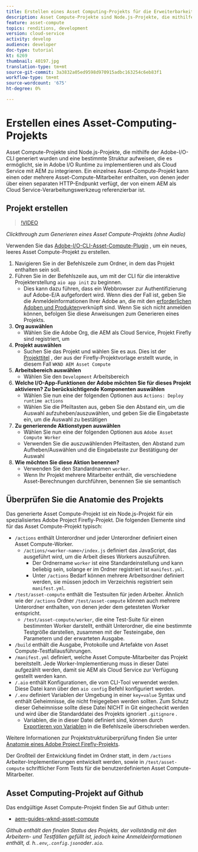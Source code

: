 ```yaml
---
title: Erstellen eines Asset Computing-Projekts für die Erweiterbarkeit von Asset Compute
description: Asset Compute-Projekte sind Node.js-Projekte, die mithilfe der Adobe-I/O-CLI generiert wurden und eine bestimmte Struktur aufweisen, die es ermöglicht, sie in Adobe I/O Runtime zu implementieren und als Cloud Service mit AEM zu integrieren.
feature: asset-compute
topics: renditions, development
version: cloud-service
activity: develop
audience: developer
doc-type: tutorial
kt: 6269
thumbnail: 40197.jpg
translation-type: tm+mt
source-git-commit: 3a3832a05ed9598d970915adbc163254c6eb83f1
workflow-type: tm+mt
source-wordcount: '675'
ht-degree: 0%

---
```



# Erstellen eines Asset-Computing-Projekts

Asset Compute-Projekte sind Node.js-Projekte, die mithilfe der Adobe-I/O-CLI generiert wurden und eine bestimmte Struktur aufweisen, die es ermöglicht, sie in Adobe I/O Runtime zu implementieren und als Cloud Service mit AEM zu integrieren. Ein einzelnes Asset-Compute-Projekt kann einen oder mehrere Asset-Compute-Mitarbeiter enthalten, von denen jeder über einen separaten HTTP-Endpunkt verfügt, der von einem AEM als Cloud Service-Verarbeitungswerkzeug referenzierbar ist.

## Projekt erstellen

>[!VIDEO](https://video.tv.adobe.com/v/40197/?quality=12&learn=on)

_Clickthrough zum Generieren eines Asset Compute-Projekts (ohne Audio)_


Verwenden Sie das [Adobe-I/O-CLI-Asset-Compute-Plugin](../set-up/development-environment.md#aio-cli) , um ein neues, leeres Asset Compute-Projekt zu erstellen.

1. Navigieren Sie in der Befehlszeile zum Ordner, in dem das Projekt enthalten sein soll.
1. Führen Sie in der Befehlszeile aus, um mit der CLI für die interaktive Projekterstellung `aio app init` zu beginnen.
   + Dies kann dazu führen, dass ein Webbrowser zur Authentifizierung auf Adobe-E/A aufgefordert wird. Wenn dies der Fall ist, geben Sie die Anmeldeinformationen Ihrer Adobe an, die mit den [erforderlichen Adoben und Produkten](../set-up/accounts-and-services.md)verknüpft sind. Wenn Sie sich nicht anmelden können, befolgen Sie diese Anweisungen zum Generieren eines Projekts.
1. __Org auswählen__
   + Wählen Sie die Adobe Org, die AEM als Cloud Service, Projekt Firefly sind registriert, um
1. __Projekt auswählen__
   + Suchen Sie das Projekt und wählen Sie es aus. Dies ist der [Projekttitel](../set-up/firefly.md) , der aus der Firefly-Projektvorlage erstellt wurde, in diesem Fall `WKND AEM Asset Compute`
1. __Arbeitsbereich auswählen__
   + Wählen Sie den `Development` Arbeitsbereich
1. __Welche I/O-App-Funktionen der Adobe möchten Sie für dieses Projekt aktivieren? Zu berücksichtigende Komponenten auswählen__
   + Wählen Sie nun eine der folgenden Optionen aus `Actions: Deploy runtime actions`
   + Wählen Sie die Pfeiltasten aus, geben Sie den Abstand ein, um die Auswahl aufzuheben/auszuwählen, und geben Sie die Eingabetaste ein, um die Auswahl zu bestätigen
1. __Zu generierende Aktionstypen auswählen__
   + Wählen Sie nun eine der folgenden Optionen aus `Adobe Asset Compute Worker`
   + Verwenden Sie die auszuwählenden Pfeiltasten, den Abstand zum Aufheben/Auswählen und die Eingabetaste zur Bestätigung der Auswahl
1. __Wie möchten Sie diese Aktion benennen?__
   + Verwenden Sie den Standardnamen `worker`.
   + Wenn Ihr Projekt mehrere Mitarbeiter enthält, die verschiedene Asset-Berechnungen durchführen, benennen Sie sie semantisch

## Überprüfen Sie die Anatomie des Projekts

Das generierte Asset Compute-Projekt ist ein Node.js-Projekt für ein spezialisiertes Adobe Project Firefly-Projekt. Die folgenden Elemente sind für das Asset Compute-Projekt typisch:

+ `/actions` enthält Unterordner und jeder Unterordner definiert einen Asset Compute-Worker.
   + `/actions/<worker-name>/index.js` definiert das JavaScript, das ausgeführt wird, um die Arbeit dieses Workers auszuführen.
      + Der Ordnername `worker` ist eine Standardeinstellung und kann beliebig sein, solange er im Ordner registriert ist `manifest.yml`.
      + Unter `/actions` Bedarf können mehrere Arbeitsordner definiert werden, sie müssen jedoch im Verzeichnis registriert sein `manifest.yml`.
+ `/test/asset-compute` enthält die Testsuiten für jeden Arbeiter. Ähnlich wie der `/actions` Ordner `/test/asset-compute` können auch mehrere Unterordner enthalten, von denen jeder dem getesteten Worker entspricht.
   + `/test/asset-compute/worker`, die eine Test-Suite für einen bestimmten Worker darstellt, enthält Unterordner, die eine bestimmte Testgröße darstellen, zusammen mit der Testeingabe, den Parametern und der erwarteten Ausgabe.
+ `/build` enthält die Ausgabe, Protokolle und Artefakte von Asset Compute-Testfallausführungen.
+ `/manifest.yml` definiert, welche Asset Compute-Mitarbeiter das Projekt bereitstellt. Jede Worker-Implementierung muss in dieser Datei aufgezählt werden, damit sie AEM als Cloud Service zur Verfügung gestellt werden kann.
+ `/.aio` enthält Konfigurationen, die vom CLI-Tool verwendet werden. Diese Datei kann über den `aio config` Befehl konfiguriert werden.
+ `/.env` definiert Variablen der Umgebung in einer `key=value` Syntax und enthält Geheimnisse, die nicht freigegeben werden sollten. Zum Schutz dieser Geheimnisse sollte diese Datei NICHT in Git eingecheckt werden und wird über die Standarddatei des Projekts ignoriert `.gitignore` .
   + Variablen, die in dieser Datei definiert sind, können durch [Exportieren von Variablen](../deploy/runtime.md) in die Befehlszeile überschrieben werden.

Weitere Informationen zur Projektstrukturüberprüfung finden Sie unter [Anatomie eines Adobe Project Firefly-Projekts](https://github.com/AdobeDocs/project-firefly/blob/master/getting_started/first_app.md#5-anatomy-of-a-project-firefly-application).

Der Großteil der Entwicklung findet im Ordner statt, in dem `/actions` Arbeiter-Implementierungen entwickelt werden, sowie in `/test/asset-compute` schriftlicher Form Tests für die benutzerdefinierten Asset Compute-Mitarbeiter.

## Asset Computing-Projekt auf Github

Das endgültige Asset Compute-Projekt finden Sie auf Github unter:

+ [aem-guides-wknd-asset-compute](https://github.com/adobe/aem-guides-wknd-asset-compute)

_Github enthält den finalen Status des Projekts, der vollständig mit den Arbeitern- und Testfällen gefüllt ist, jedoch keine Anmeldeinformationen enthält, d. h.`.env`,`.config.json`oder`.aio`._